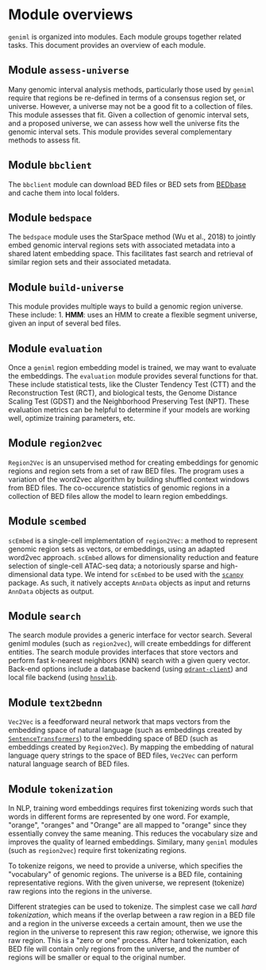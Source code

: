 # Module overviews

`geniml` is organized into modules. Each module groups together related tasks. This document provides an overview of each module.

## Module `assess-universe`

Many genomic interval analysis methods, particularly those used by `geniml` require that regions be re-defined in terms of a consensus region set, or universe. However, a universe may not be a good fit to a collection of files. This module assesses that fit. Given a collection of genomic interval sets, and a proposed universe, we can assess how well the universe fits the genomic interval sets. This module provides several complementary methods to assess fit.

## Module `bbclient`

The `bbclient` module can download BED files or BED sets from [BEDbase](https://bedbase.org/) and cache them into local folders.

## Module `bedspace`

The `bedspace` module uses the StarSpace method (Wu et al., 2018) to jointly embed genomic interval regions sets with associated metadata into a shared latent embedding space. This facilitates fast search and retrieval of similar region sets and their associated metadata. 

## Module `build-universe`

This module provides multiple ways to build a genomic region universe. These include: 1. **HMM**: uses an HMM to create a flexible segment universe, given an input of several bed files.

## Module `evaluation`

Once a `geniml` region embedding model is trained, we may want to evaluate the embeddings. The `evaluation` module provides several functions for that. These include statistical tests, like the Cluster Tendency Test (CTT) and the Reconstruction Test (RCT), and biological tests, the Genome Distance Scaling Test (GDST) and the Neighborhood Preserving Test (NPT). These evaluation metrics can be helpful to determine if your models are working well, optimize training parameters, etc.

## Module `region2vec`

`Region2Vec` is an unsupervised method for creating embeddings for genomic regions and region sets from a set of raw BED files. The program uses a variation of the word2vec algorithm by building shuffled context windows from BED files. The co-occurence statistics of genomic regions in a collection of BED files allow the model to learn region embeddings.

## Module `scembed`

`scEmbed` is a single-cell implementation of `region2Vec`: a method to represent genomic region sets as vectors, or embeddings, using an adapted word2vec approach. `scEmbed` allows for dimensionality reduction and feature selection of single-cell ATAC-seq data; a notoriously sparse and high-dimensional data type. We intend for `scEmbed` to be used with the [`scanpy`](https://scanpy.readthedocs.io/en/stable/) package. As such, it natively accepts `AnnData` objects as input and returns `AnnData` objects as output.

## Module `search`

The search module provides a generic interface for vector search. Several geniml modules (such as `region2vec`), will create embeddings for different entities. The search module provides interfaces that store vectors and perform fast k-nearest neighbors (KNN) search with a given query vector.  Back-end options include a database backend (using [`qdrant-client`](https://github.com/qdrant/qdrant-client)) and  local file backend (using [`hnswlib`](https://github.com/nmslib/hnswlib).

## Module `text2bednn`

`Vec2Vec` is a feedforward neural network that maps vectors from the embedding space of natural language (such as embeddings created by [`SentenceTransformers`](https://www.sbert.net/)) to the embedding space of BED (such as embeddings created by `Region2Vec`). By mapping the embedding of natural language query strings to the space of BED files, `Vec2Vec` can perform natural language search of BED files. 

## Module `tokenization`

In NLP, training word embeddings requires first tokenizing words such that words in different forms are represented by one word. For example, "orange", "oranges" and "Orange" are all mapped to "orange" since they essentially convey the same meaning. This reduces the vocabulary size and improves the quality of learned embeddings. Similary, many `geniml` modules (such as `region2vec`) require first tokenizating regions.

To tokenize reigons, we need to provide a universe, which specifies the "vocabulary" of genomic regions. The universe is a BED file, containing representative regions. With the given universe, we represent (tokenize) raw regions into the regions in the universe.

Different strategies can be used to tokenize. The simplest case we call *hard tokenization*, which means if the overlap between a raw region in a BED file and a region in the universe exceeds a certain amount, then we use the region in the universe to represent this raw region; otherwise, we ignore this raw region. This is a "zero or one" process. After hard tokenization, each BED file will contain only regions from the universe, and the number of regions will be smaller or equal to the original number.



